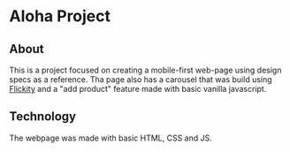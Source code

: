 # Aloha Project

## About

This is a project focused on creating a mobile-first web-page using design specs as a reference.
Tha page also has a carousel that was build using [Flickity](https://flickity.metafizzy.co/) and a "add product" feature made with basic vanilla javascript.

## Technology

The webpage was made with basic HTML, CSS and JS.
